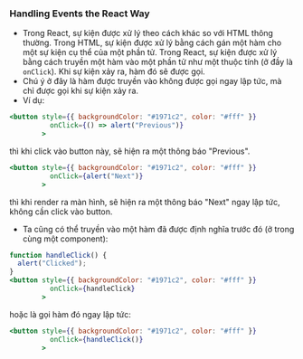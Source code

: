 ### Handling Events the React Way

- Trong React, sự kiện được xử lý theo cách khác so với HTML thông thường. Trong HTML, sự kiện được xử lý bằng cách gán một hàm cho một sự kiện cụ thể của một phần tử. Trong React, sự kiện được xử lý bằng cách truyền một hàm vào một phần tử như một thuộc tính (ở đầy là `onClick`). Khi sự kiện xảy ra, hàm đó sẽ được gọi.
- Chú ý ở đây là hàm được truyền vào không được gọi ngay lập tức, mà chỉ được gọi khi sự kiện xảy ra.
- Ví dụ:

```jsx
<button style={{ backgroundColor: "#1971c2", color: "#fff" }}
          onClick={() => alert("Previous")}
        >
```

thì khi click vào button này, sẽ hiện ra một thông báo "Previous".

```jsx
<button style={{ backgroundColor: "#1971c2", color: "#fff" }}
          onClick={alert("Next")}
        >
```

thì khi render ra màn hình, sẽ hiện ra một thông báo "Next" ngay lập tức, không cần click vào button.

- Ta cũng có thể truyền vào một hàm đã được định nghĩa trước đó (ở trong cùng một component):

```jsx
function handleClick() {
  alert("Clicked");
}
<button style={{ backgroundColor: "#1971c2", color: "#fff" }}
          onClick={handleClick}
        >
```
hoặc là gọi hàm đó ngay lập tức:

```jsx
<button style={{ backgroundColor: "#1971c2", color: "#fff" }}
          onClick={handleClick()}
        >
```

